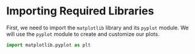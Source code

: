 # Importing Required Libraries

First, we need to import the `matplotlib` library and its `pyplot` module. We will use the `pyplot` module to create and customize our plots.

```python
import matplotlib.pyplot as plt
```

